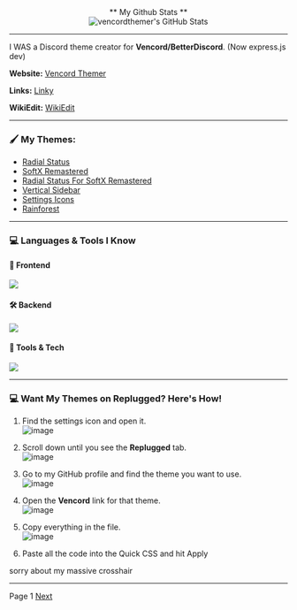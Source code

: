 <div align="center">
** My Github Stats **
  </div>

  
  
<div align="center">
  <img src="https://github-readme-stats.vercel.app/api?username=vencordthemer&theme=tokyonight&show_icons=true&hide_border=true&count_private=true" alt="vencordthemer's GitHub Stats" 
    </div>
</div>


***

I WAS a Discord theme creator for **Vencord/BetterDiscord**. (Now express.js dev)

**Website:** [Vencord Themer](https://vencordthemer.github.io/)

**Links:** [Linky](https://linky-s.pages.dev/vencordthemer)

**WikiEdit:** [WikiEdit](https://wikiedit.onrender.com/)


---



### 🖌️  My Themes:
- [Radial Status](https://vencordthemer.github.io/Radial-Status/)
- [SoftX Remastered](https://vencordthemer.github.io/SoftX-Remastered/)
- [Radial Status For SoftX Remastered](https://vencordthemer.github.io/Radial-Status-For-SoftX-Remastered/)
- [Vertical Sidebar](https://vencordthemer.github.io/Vertical-Sidebar/)
- [Settings Icons](https://vencordthemer.github.io/Settings-Icons/)
- [Rainforest](https://vencordthemer.github.io/Rainforest/)

---

### 💻 Languages & Tools I Know

#### 🎨 Frontend
<p align="left">
  <img src="https://skillicons.dev/icons?i=html,css,js" />
</p>

#### 🛠️ Backend
<p align="left">
  <img src="https://skillicons.dev/icons?i=nodejs,express,py,mongodb" />
</p>

#### 🧰 Tools & Tech
<p align="left">
  <img src="https://skillicons.dev/icons?i=firebase,vite,git,github,discordjs,vscode" />
</p>

***

### 💻 Want My Themes on Replugged? Here's How!
1. Find the settings icon and open it.  
   ![image](https://github.com/user-attachments/assets/9689121c-3f70-4e50-b959-643f3b4e25df)
2. Scroll down until you see the **Replugged** tab.  
   ![image](https://github.com/user-attachments/assets/d1732339-4474-4331-813a-ce72b22b7af9)
3. Go to my GitHub profile and find the theme you want to use.  
   ![image](https://github.com/user-attachments/assets/40e3ddad-ec11-43b8-9769-5c5f8e479a74)
4. Open the **Vencord** link for that theme.  
   ![image](https://github.com/user-attachments/assets/3a9cfbf5-0927-4420-b4b7-23e7275b8753)
5. Copy everything in the file.  
   ![image](https://github.com/user-attachments/assets/3a9cfbf5-0927-4420-b4b7-23e7275b8753)

6. Paste all the code into the Quick CSS and hit Apply


sorry about my massive crosshair

***

Page 1 [Next](https://github.com/vencordthemer/vencordthemer/blob/main/PAGE2.md)



